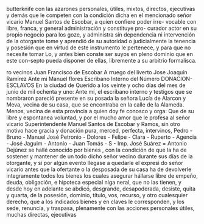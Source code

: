 butterknife
con las azarones personales, útiles, mixtos, directos, ejecutivas y demás que le competen con la condición dicha en el mencionado señor vicario Manuel Santos de Escobar, a quien confiere poder irre- vocable con libre, franca, y general administración y constituye pro-
curador actor en su propio negocio para los goze, y administra sin dependencia ni intervención de la otorgante tome y aprendió de su autoridad o judicialmente la tenencia y posesión que en virtud de este instrumento le pertenece, y para que no necesite tomar
Lo, y antes bien conste ser suyos en pleno dominio que en este con-septo pueda disponer de ellas, libremente a su arbitrio formalisca.

ro vecinos
Juan Francisco de Escobar
A rruego del liverto
Jose Joaquín Ramírez
Ante mi Manuel flores
Escribano Interno del Número
DONACION-ESCLAVOS
En la ciudad de Querido a los veinte y ocho días del mes de junio de mil ochenta y uno: Ante mí, el escribano interno y testigos que se nombraron pareció presente en su posada la señora Lucía de Alarcon y Meva, vecina de su casa, que se encontraba en la calle de la Alameda.
Menos, vecina de esta provincia a quien doy fe conosco y orga: Que de su libre y espontanea voluntad, y por el mucho amor que le profesa al señor vicario Superintendente Manuel Santos de Escobar y Ramos, sin otro motivo hace gracia y donación pura, merced, perfecta, intervinos,
Pedro - Bruno - Manuel José Petronio - Dolores - Felipe - Clara - Ruperto - Agencia - José Jaguim - Antonio - Juan Tomás - S -
Imp. José Suárez = Antonio Dejúnez se hallé conocido por bienes , con la condición de que la ha de sostener y mantener de un todo dicho señor vecino durante sus días de la otorgante, y si por algún evento llegase a quedarle el expresi
do señor vicario antes que la ofertante o la desposada de su casa ha
de devolverle integramente todos los bienes los cuales asegurar
hállarse libre de empeño, deuda, obligación, e hipoteca especial niga
neral, que no las tienen, y desde hoy en adelante se abdicó, desgrande,
desapoderada, desiste, quita y quarta, de la posesión, dominio, título, vos, recurso, y otro cualesquier derecho, que a los indicados bienes y en claves le corresponden, y los sede, renuncia, y traspasa, plenamente con las acciones personales útiles, muchas directas, ejecutivas
